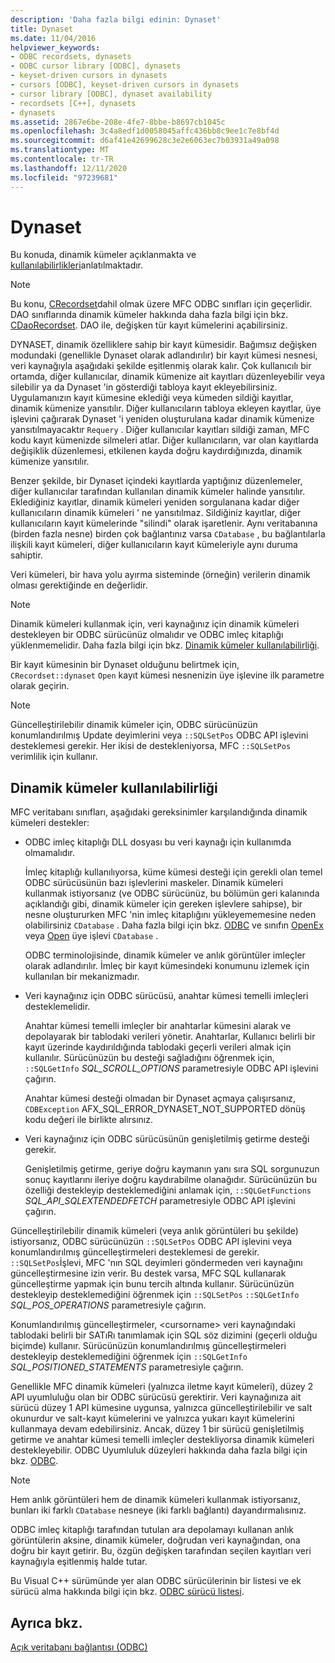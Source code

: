 ```yaml
---
description: 'Daha fazla bilgi edinin: Dynaset'
title: Dynaset
ms.date: 11/04/2016
helpviewer_keywords:
- ODBC recordsets, dynasets
- ODBC cursor library [ODBC], dynasets
- keyset-driven cursors in dynasets
- cursors [ODBC], keyset-driven cursors in dynasets
- cursor library [ODBC], dynaset availability
- recordsets [C++], dynasets
- dynasets
ms.assetid: 2867e6be-208e-4fe7-8bbe-b8697cb1045c
ms.openlocfilehash: 3c4a8edf1d0058045affc436bb8c9ee1c7e8bf4d
ms.sourcegitcommit: d6af41e42699628c3e2e6063ec7b03931a49a098
ms.translationtype: MT
ms.contentlocale: tr-TR
ms.lasthandoff: 12/11/2020
ms.locfileid: "97239681"
---
```

# <a name="dynaset"></a>Dynaset

Bu konuda, dinamik kümeler açıklanmakta ve [kullanılabilirlikleri](#_core_availability_of_dynasets)anlatılmaktadır.

> [!NOTE]
> Bu konu, [CRecordset](../../mfc/reference/crecordset-class.md)dahil olmak üzere MFC ODBC sınıfları için geçerlidir. DAO sınıflarında dinamik kümeler hakkında daha fazla bilgi için bkz. [CDaoRecordset](../../mfc/reference/cdaorecordset-class.md). DAO ile, değişken tür kayıt kümelerini açabilirsiniz.

DYNASET, dinamik özelliklere sahip bir kayıt kümesidir. Bağımsız değişken modundaki (genellikle Dynaset olarak adlandırılır) bir kayıt kümesi nesnesi, veri kaynağıyla aşağıdaki şekilde eşitlenmiş olarak kalır. Çok kullanıcılı bir ortamda, diğer kullanıcılar, dinamik kümenize ait kayıtları düzenleyebilir veya silebilir ya da Dynaset 'in gösterdiği tabloya kayıt ekleyebilirsiniz. Uygulamanızın kayıt kümesine eklediği veya kümeden sildiği kayıtlar, dinamik kümenize yansıtılır. Diğer kullanıcıların tabloya ekleyen kayıtlar, üye işlevini çağırarak Dynaset 'i yeniden oluşturulana kadar dinamik kümenize yansıtılmayacaktır `Requery` . Diğer kullanıcılar kayıtları sildiği zaman, MFC kodu kayıt kümenizde silmeleri atlar. Diğer kullanıcıların, var olan kayıtlarda değişiklik düzenlemesi, etkilenen kayda doğru kaydırdığınızda, dinamik kümenize yansıtılır.

Benzer şekilde, bir Dynaset içindeki kayıtlarda yaptığınız düzenlemeler, diğer kullanıcılar tarafından kullanılan dinamik kümeler halinde yansıtılır. Eklediğiniz kayıtlar, dinamik kümeleri yeniden sorgulanana kadar diğer kullanıcıların dinamik kümeleri ' ne yansıtılmaz. Sildiğiniz kayıtlar, diğer kullanıcıların kayıt kümelerinde "silindi" olarak işaretlenir. Aynı veritabanına (birden fazla nesne) birden çok bağlantınız varsa `CDatabase` , bu bağlantılarla ilişkili kayıt kümeleri, diğer kullanıcıların kayıt kümeleriyle aynı duruma sahiptir.

Veri kümeleri, bir hava yolu ayırma sisteminde (örneğin) verilerin dinamik olması gerektiğinde en değerlidir.

> [!NOTE]
> Dinamik kümeleri kullanmak için, veri kaynağınız için dinamik kümeleri destekleyen bir ODBC sürücünüz olmalıdır ve ODBC imleç kitaplığı yüklenmemelidir. Daha fazla bilgi için bkz. [Dinamik kümeler kullanılabilirliği](#_core_availability_of_dynasets).

Bir kayıt kümesinin bir Dynaset olduğunu belirtmek için, `CRecordset::dynaset` `Open` kayıt kümesi nesnenizin üye işlevine ilk parametre olarak geçirin.

> [!NOTE]
> Güncelleştirilebilir dinamik kümeler için, ODBC sürücünüzün konumlandırılmış Update deyimlerini veya `::SQLSetPos` ODBC API işlevini desteklemesi gerekir. Her ikisi de destekleniyorsa, MFC `::SQLSetPos` verimlilik için kullanır.

## <a name="availability-of-dynasets"></a><a name="_core_availability_of_dynasets"></a> Dinamik kümeler kullanılabilirliği

MFC veritabanı sınıfları, aşağıdaki gereksinimler karşılandığında dinamik kümeleri destekler:

- ODBC imleç kitaplığı DLL dosyası bu veri kaynağı için kullanımda olmamalıdır.

   İmleç kitaplığı kullanılıyorsa, küme kümesi desteği için gerekli olan temel ODBC sürücüsünün bazı işlevlerini maskeler. Dinamik kümeleri kullanmak istiyorsanız (ve ODBC sürücünüz, bu bölümün geri kalanında açıklandığı gibi, dinamik kümeler için gereken işlevlere sahipse), bir nesne oluştururken MFC 'nin imleç kitaplığını yükleyememesine neden olabilirsiniz `CDatabase` . Daha fazla bilgi için bkz. [ODBC](../../data/odbc/odbc-basics.md) ve sınıfın [OpenEx](../../mfc/reference/cdatabase-class.md#openex) veya [Open](../../mfc/reference/cdatabase-class.md#open) üye işlevi `CDatabase` .

   ODBC terminolojisinde, dinamik kümeler ve anlık görüntüler imleçler olarak adlandırılır. İmleç bir kayıt kümesindeki konumunu izlemek için kullanılan bir mekanizmadır.

- Veri kaynağınız için ODBC sürücüsü, anahtar kümesi temelli imleçleri desteklemelidir.

   Anahtar kümesi temelli imleçler bir anahtarlar kümesini alarak ve depolayarak bir tablodaki verileri yönetir. Anahtarlar, Kullanıcı belirli bir kayıt üzerinde kaydırıldığında tablodaki geçerli verileri almak için kullanılır. Sürücünüzün bu desteği sağladığını öğrenmek için, `::SQLGetInfo` *SQL_SCROLL_OPTIONS* parametresiyle ODBC API işlevini çağırın.

   Anahtar kümesi desteği olmadan bir Dynaset açmaya çalışırsanız, `CDBException` AFX_SQL_ERROR_DYNASET_NOT_SUPPORTED dönüş kodu değeri ile birlikte alırsınız.

- Veri kaynağınız için ODBC sürücüsünün genişletilmiş getirme desteği gerekir.

   Genişletilmiş getirme, geriye doğru kaymanın yanı sıra SQL sorgunuzun sonuç kayıtlarını ileriye doğru kaydırabilme olanağıdır. Sürücünüzün bu özelliği destekleyip desteklemediğini anlamak için, `::SQLGetFunctions` *SQL_API_SQLEXTENDEDFETCH* parametresiyle ODBC API işlevini çağırın.

Güncelleştirilebilir dinamik kümeleri (veya anlık görüntüleri bu şekilde) istiyorsanız, ODBC sürücünüzün `::SQLSetPos` ODBC API işlevini veya konumlandırılmış güncelleştirmeleri desteklemesi de gerekir. `::SQLSetPos`İşlevi, MFC 'nın SQL deyimleri göndermeden veri kaynağını güncelleştirmesine izin verir. Bu destek varsa, MFC SQL kullanarak güncelleştirme yapmak için bunu tercih altında kullanır. Sürücünüzün destekleyip desteklemediğini öğrenmek için `::SQLSetPos` `::SQLGetInfo` *SQL_POS_OPERATIONS* parametresiyle çağırın.

Konumlandırılmış güncelleştirmeler,  \<cursorname> veri kaynağındaki tablodaki belirli bir SATıRı tanımlamak için SQL söz dizimini (geçerli olduğu biçimde) kullanır. Sürücünüzün konumlandırılmış güncelleştirmeleri destekleyip desteklemediğini öğrenmek için `::SQLGetInfo` *SQL_POSITIONED_STATEMENTS* parametresiyle çağırın.

Genellikle MFC dinamik kümeleri (yalnızca iletme kayıt kümeleri), düzey 2 API uyumluluğu olan bir ODBC sürücüsü gerektirir. Veri kaynağınıza ait sürücü düzey 1 API kümesine uygunsa, yalnızca güncelleştirilebilir ve salt okunurdur ve salt-kayıt kümelerini ve yalnızca yukarı kayıt kümelerini kullanmaya devam edebilirsiniz. Ancak, düzey 1 bir sürücü genişletilmiş getirme ve anahtar kümesi temelli imleçler destekliyorsa dinamik kümeleri destekleyebilir. ODBC Uyumluluk düzeyleri hakkında daha fazla bilgi için bkz. [ODBC](../../data/odbc/odbc-basics.md).

> [!NOTE]
> Hem anlık görüntüleri hem de dinamik kümeleri kullanmak istiyorsanız, bunları iki farklı `CDatabase` nesneye (iki farklı bağlantı) dayandırmalısınız.

ODBC imleç kitaplığı tarafından tutulan ara depolamayı kullanan anlık görüntülerin aksine, dinamik kümeler, doğrudan veri kaynağından, ona doğru bir kayıt getirir. Bu, özgün değişken tarafından seçilen kayıtları veri kaynağıyla eşitlenmiş halde tutar.

Bu Visual C++ sürümünde yer alan ODBC sürücülerinin bir listesi ve ek sürücü alma hakkında bilgi için bkz. [ODBC sürücü listesi](../../data/odbc/odbc-driver-list.md).

## <a name="see-also"></a>Ayrıca bkz.

[Açık veritabanı bağlantısı (ODBC)](../../data/odbc/open-database-connectivity-odbc.md)
